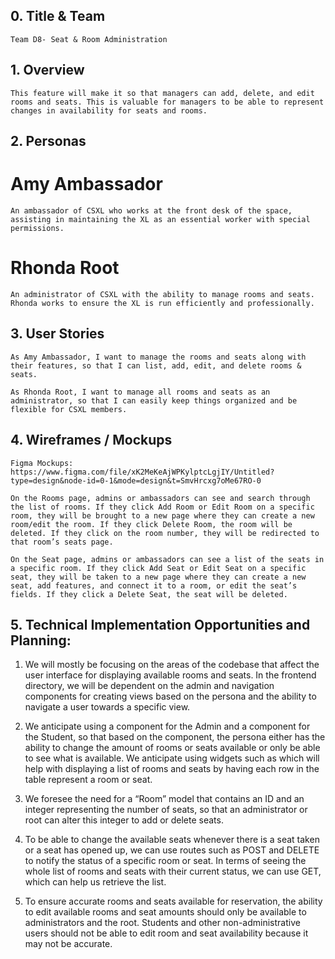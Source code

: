 ## 0. Title & Team

    Team D8- Seat & Room Administration

## 1. Overview

    This feature will make it so that managers can add, delete, and edit rooms and seats. This is valuable for managers to be able to represent changes in availability for seats and rooms.

## 2. Personas

# Amy Ambassador

    An ambassador of CSXL who works at the front desk of the space, assisting in maintaining the XL as an essential worker with special permissions.

# Rhonda Root

    An administrator of CSXL with the ability to manage rooms and seats. Rhonda works to ensure the XL is run efficiently and professionally.

## 3. User Stories

    As Amy Ambassador, I want to manage the rooms and seats along with their features, so that I can list, add, edit, and delete rooms & seats.

    As Rhonda Root, I want to manage all rooms and seats as an administrator, so that I can easily keep things organized and be flexible for CSXL members.

## 4. Wireframes / Mockups

    Figma Mockups:
    https://www.figma.com/file/xK2MeKeAjWPKylptcLgjIY/Untitled?type=design&node-id=0-1&mode=design&t=SmvHrcxg7oMe67RO-0

    On the Rooms page, admins or ambassadors can see and search through the list of rooms. If they click Add Room or Edit Room on a specific room, they will be brought to a new page where they can create a new room/edit the room. If they click Delete Room, the room will be deleted. If they click on the room number, they will be redirected to that room’s seats page.

    On the Seat page, admins or ambassadors can see a list of the seats in a specific room. If they click Add Seat or Edit Seat on a specific seat, they will be taken to a new page where they can create a new seat, add features, and connect it to a room, or edit the seat’s fields. If they click a Delete Seat, the seat will be deleted.

## 5. Technical Implementation Opportunities and Planning:

1. We will mostly be focusing on the areas of the codebase that affect the user interface for displaying available rooms and seats. In the frontend directory, we will be dependent on the admin and navigation components for creating views based on the persona and the ability to navigate a user towards a specific view.

2. We anticipate using a component for the Admin and a component for the Student, so that based on the component, the persona either has the ability to change the amount of rooms or seats available or only be able to see what is available. We anticipate using widgets such as <mat-table> which will help with displaying a list of rooms and seats by having each row in the table represent a room or seat.

3. We foresee the need for a “Room” model that contains an ID and an integer representing the number of seats, so that an administrator or root can alter this integer to add or delete seats.

4. To be able to change the available seats whenever there is a seat taken or a seat has opened up, we can use routes such as POST and DELETE to notify the status of a specific room or seat. In terms of seeing the whole list of rooms and seats with their current status, we can use GET, which can help us retrieve the list.

5. To ensure accurate rooms and seats available for reservation, the ability to edit available rooms and seat amounts should only be available to administrators and the root. Students and other non-administrative users should not be able to edit room and seat availability because it may not be accurate.
